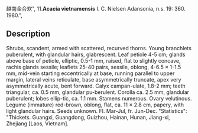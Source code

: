 越南金合欢",
11.**Acacia vietnamensis** I. C. Nielsen Adansonia, n.s. 19: 360. 1980.",

## Description
Shrubs, scandent, armed with scattered, recurved thorns. Young branchlets puberulent, with glandular hairs, glabrescent. Leaf petiole 4-5 cm; glands above base of petiole, elliptic, 0.5-1 mm, raised, flat to slightly concave, rachis glands sessile; leaflets 25-40 pairs, sessile, oblong, 4-6.5 × 1-1.5 mm, mid-vein starting eccentrically at base, running parallel to upper margin, lateral veins reticulate, base asymmetrically truncate, apex very asymmetrically acute, bent forward. Calyx campan-ulate, 1.8-2 mm; teeth triangular, ca. 0.5 mm, glandular pu-berulent. Corolla ca. 2.5 mm, glandular puberulent; lobes ellip-tic, ca. 1.1 mm. Stamens numerous. Ovary velutinous. Legume (immature) red-brown, oblong, flat, ca. 11 × 2.8 cm, papery, with light glandular hairs. Seeds unknown. Fl. Mar-Jul, fr. Jun-Dec.
  "Statistics": "Thickets. Guangxi, Guangdong, Guizhou, Hainan, Hunan, Jiang-xi, Zhejiang [Laos, Vietnam].

